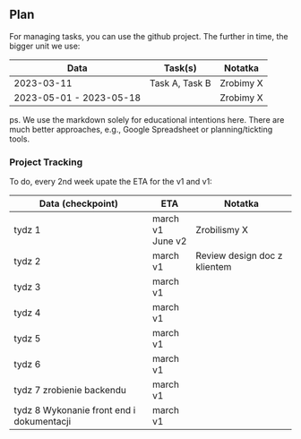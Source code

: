 ## Plan

For managing tasks, you can use the github project. The further in time, the bigger unit we use:

Data                    |  Task(s)        | Notatka   |
------------------------|-----------------|-----------|
2023-03-11              |  Task A, Task B | Zrobimy X |
2023-05-01 - 2023-05-18 |                 | Zrobimy X |

ps. We use the markdown solely for educational intentions here. There are much better approaches, e.g., Google Spreadsheet or planning/tickting tools.

### Project Tracking

To do, every 2nd week upate the ETA for the v1 and v1:

Data (checkpoint)   |  ETA                 | Notatka            |
--------------------|----------------------|--------------------|
tydz 1              | march v1<br/>June v2 |  Zrobilismy X      |
tydz 2              | march v1             |  Review design doc z klientem |
tydz 3              | march v1             |                    |
tydz 4              | march v1             |                    |
tydz 5              | march v1             |                    |
tydz 6              | march v1             |                    |
tydz 7     zrobienie backendu         | march v1             |                    |
tydz 8     Wykonanie front end i dokumentacji        | march v1             |                    | xx
